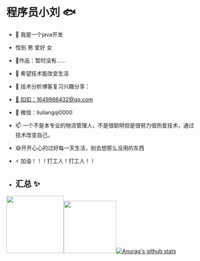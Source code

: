 # 程序员小刘 🐟
- 🔭 我是一个java开发
- 性别 男  爱好 女
- 🏡作品：暂时没有......
- 🌱 希望技术能改变生活
- 👯 技术分析博客复习兴趣分享：<a href="https://blog.csdn.net/weixin_55604133?spm=1000.2115.3001.5343">
- 👬 扣扣：1649986432@qq.com
- 💬 微信：liuliangqi0000
- 📫 一个不是本专业的物流管理人，不是很聪明但是很努力很热爱技术，通过技术改变自己。
- 😄开开心心的过好每一天生活，别去想那么没用的东西
- ⚡ 加油！！！打工人！打工人！！
  
- ## 汇总 ✨
<img align="" height="150px" src="https://github-readme-stats.vercel.app/api?username=private-llq&hide_title=true&hide_border=true&show_icons=true&include_all_commits=true&line_height=21&bg_color=0,EC6C6C,FFD479,FFFC79,73FA79&theme=graywhite&locale=cn" /><img align="" height="137px" src="https://github-readme-stats.vercel.app/api/top-langs/?username=private-llq&hide_title=true&hide_border=true&layout=compact&bg_color=0,73FA79,73FDFF,D783FF&theme=graywhite&locale=cn" />[![Anurag's github stats](https://github-readme-stats.vercel.app/api?username=private-llq)](https://github.com/anuraghazra/github-readme-stats)



